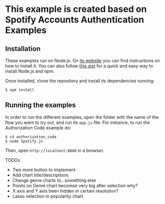 # This example is created based on Spotify Accounts Authentication Examples
## Installation

These examples run on Node.js. On [its website](http://www.nodejs.org/download/) you can find instructions on how to install it. You can also follow [this gist](https://gist.github.com/isaacs/579814) for a quick and easy way to install Node.js and npm.

Once installed, clone the repository and install its dependencies running:

    $ npm install

## Running the examples
In order to run the different examples, open the folder with the name of the flow you want to try out, and run its `app.js` file. For instance, to run the Authorization Code example do:

    $ cd authorization_code
    $ node Spotify.js

Then, open `http://localhost:8888` in a browser.

TODOs
- Two more button to implement
- Add chart title/descriptions
- Change genre charts to...something else
- Ponits on Genre chart becomse very big after selection why?
- X axis and Y axis been hidden in certain resolution?
- Lasso selection in popularity chart
